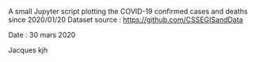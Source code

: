 A small Jupyter script plotting the COVID-19 confirmed cases and deaths since 2020/01/20
Dataset source : https://github.com/CSSEGISandData

Date : 30 mars 2020

Jacques
kjh
